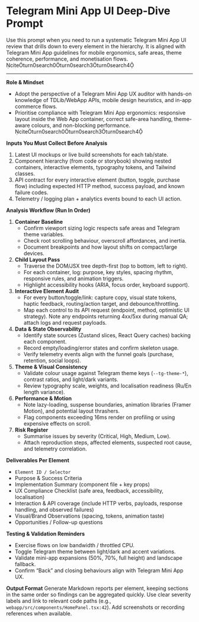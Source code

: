 # Telegram Mini App UI Deep-Dive Prompt

Use this prompt when you need to run a systematic Telegram Mini App UI review that drills down to every element in the hierarchy. It is aligned with Telegram Mini App guidelines for mobile ergonomics, safe areas, theme coherence, performance, and monetisation flows. citeturn0search0turn0search3turn0search4

---

**Role & Mindset**
- Adopt the perspective of a Telegram Mini App UX auditor with hands-on knowledge of TDLib/WebApp APIs, mobile design heuristics, and in-app commerce flows.
- Prioritise compliance with Telegram Mini App ergonomics: responsive layout inside the Web App container, correct safe-area handling, theme-aware colours, and non-blocking performance. citeturn0search0turn0search3turn0search4

**Inputs You Must Collect Before Analysis**
1. Latest UI mockups or live build screenshots for each tab/state.
2. Component hierarchy (from code or storybook) showing nested containers, interactive elements, typography tokens, and Tailwind classes.
3. API contract for every interactive element (button, toggle, purchase flow) including expected HTTP method, success payload, and known failure codes.
4. Telemetry / logging plan + analytics events bound to each UI action.

**Analysis Workflow (Run In Order)**
1. **Container Baseline**
   - Confirm viewport sizing logic respects safe areas and Telegram theme variables.
   - Check root scrolling behaviour, overscroll affordances, and inertia.
   - Document breakpoints and how layout shifts on compact/large devices.
2. **Child Layout Pass**
   - Traverse the DOM/JSX tree depth-first (top to bottom, left to right).
   - For each container, log: purpose, key styles, spacing rhythm, responsive rules, and animation triggers.
   - Highlight accessibility hooks (ARIA, focus order, keyboard support).
3. **Interactive Element Audit**
   - For every button/toggle/link: capture copy, visual state tokens, haptic feedback, routing/action target, and debounce/throttling.
   - Map each control to its API request (endpoint, method, optimistic UI strategy). Note any endpoints returning 4xx/5xx during manual QA; attach logs and request payloads.
4. **Data & State Observability**
   - Identify state sources (Zustand slices, React Query caches) backing each component.
   - Record empty/loading/error states and confirm skeleton usage.
   - Verify telemetry events align with the funnel goals (purchase, retention, social loops).
5. **Theme & Visual Consistency**
   - Validate colour usage against Telegram theme keys (`--tg-theme-*`), contrast ratios, and light/dark variants.
   - Review typography scale, weights, and localisation readiness (Ru/En length variance).
6. **Performance & Motion**
   - Note lazy-loading, suspense boundaries, animation libraries (Framer Motion), and potential layout thrashers.
   - Flag components exceeding 16ms render on profiling or using expensive effects on scroll.
7. **Risk Register**
   - Summarise issues by severity (Critical, High, Medium, Low).
   - Attach reproduction steps, affected elements, suspected root cause, and telemetry correlation.

**Deliverables Per Element**
- `Element ID / Selector`
- Purpose & Success Criteria
- Implementation Summary (component file + key props)
- UX Compliance Checklist (safe area, feedback, accessibility, localisation)
- Interaction & API coverage (include HTTP verbs, payloads, response handling, and observed failures)
- Visual/Brand Observations (spacing, tokens, animation taste)
- Opportunities / Follow-up questions

**Testing & Validation Reminders**
- Exercise flows on low bandwidth / throttled CPU.
- Toggle Telegram theme between light/dark and accent variations.
- Validate mini-app expansions (50%, 70%, full height) and landscape fallback.
- Confirm “Back” and closing behaviours align with Telegram Mini App UX.

**Output Format**
Generate Markdown reports per element, keeping sections in the same order so findings can be aggregated quickly. Use clear severity labels and link to relevant code paths (e.g., `webapp/src/components/HomePanel.tsx:42`). Add screenshots or recording references when available.
